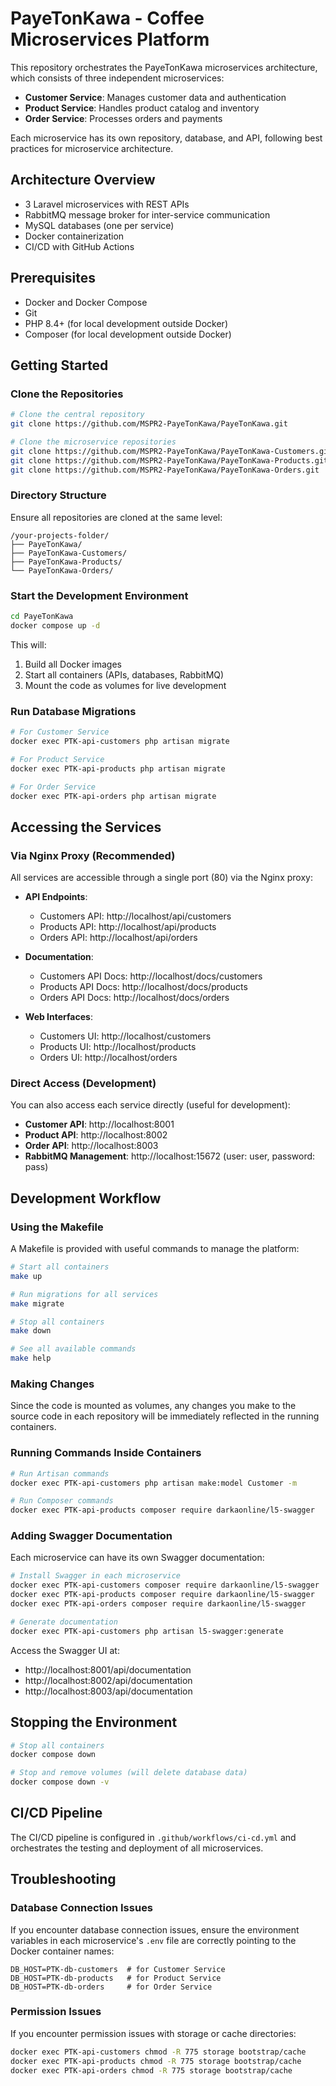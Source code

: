 # PayeTonKawa - Coffee Microservices Platform

This repository orchestrates the PayeTonKawa microservices architecture, which consists of three independent microservices:

- **Customer Service**: Manages customer data and authentication
- **Product Service**: Handles product catalog and inventory
- **Order Service**: Processes orders and payments

Each microservice has its own repository, database, and API, following best practices for microservice architecture.

## Architecture Overview

- 3 Laravel microservices with REST APIs
- RabbitMQ message broker for inter-service communication
- MySQL databases (one per service)
- Docker containerization
- CI/CD with GitHub Actions

## Prerequisites

- Docker and Docker Compose
- Git
- PHP 8.4+ (for local development outside Docker)
- Composer (for local development outside Docker)

## Getting Started

### Clone the Repositories

```bash
# Clone the central repository
git clone https://github.com/MSPR2-PayeTonKawa/PayeTonKawa.git

# Clone the microservice repositories
git clone https://github.com/MSPR2-PayeTonKawa/PayeTonKawa-Customers.git
git clone https://github.com/MSPR2-PayeTonKawa/PayeTonKawa-Products.git
git clone https://github.com/MSPR2-PayeTonKawa/PayeTonKawa-Orders.git
```

### Directory Structure

Ensure all repositories are cloned at the same level:

```
/your-projects-folder/
├── PayeTonKawa/
├── PayeTonKawa-Customers/
├── PayeTonKawa-Products/
└── PayeTonKawa-Orders/
```

### Start the Development Environment

```bash
cd PayeTonKawa
docker compose up -d
```

This will:
1. Build all Docker images
2. Start all containers (APIs, databases, RabbitMQ)
3. Mount the code as volumes for live development

### Run Database Migrations

```bash
# For Customer Service
docker exec PTK-api-customers php artisan migrate

# For Product Service
docker exec PTK-api-products php artisan migrate

# For Order Service
docker exec PTK-api-orders php artisan migrate
```

## Accessing the Services

### Via Nginx Proxy (Recommended)

All services are accessible through a single port (80) via the Nginx proxy:

- **API Endpoints**:
  - Customers API: http://localhost/api/customers
  - Products API: http://localhost/api/products
  - Orders API: http://localhost/api/orders

- **Documentation**:
  - Customers API Docs: http://localhost/docs/customers
  - Products API Docs: http://localhost/docs/products
  - Orders API Docs: http://localhost/docs/orders

- **Web Interfaces**:
  - Customers UI: http://localhost/customers
  - Products UI: http://localhost/products
  - Orders UI: http://localhost/orders

### Direct Access (Development)

You can also access each service directly (useful for development):

- **Customer API**: http://localhost:8001
- **Product API**: http://localhost:8002
- **Order API**: http://localhost:8003
- **RabbitMQ Management**: http://localhost:15672 (user: user, password: pass)

## Development Workflow

### Using the Makefile

A Makefile is provided with useful commands to manage the platform:

```bash
# Start all containers
make up

# Run migrations for all services
make migrate

# Stop all containers
make down

# See all available commands
make help
```

### Making Changes

Since the code is mounted as volumes, any changes you make to the source code in each repository will be immediately reflected in the running containers.

### Running Commands Inside Containers

```bash
# Run Artisan commands
docker exec PTK-api-customers php artisan make:model Customer -m

# Run Composer commands
docker exec PTK-api-products composer require darkaonline/l5-swagger
```

### Adding Swagger Documentation

Each microservice can have its own Swagger documentation:

```bash
# Install Swagger in each microservice
docker exec PTK-api-customers composer require darkaonline/l5-swagger
docker exec PTK-api-products composer require darkaonline/l5-swagger
docker exec PTK-api-orders composer require darkaonline/l5-swagger

# Generate documentation
docker exec PTK-api-customers php artisan l5-swagger:generate
```

Access the Swagger UI at:
- http://localhost:8001/api/documentation
- http://localhost:8002/api/documentation
- http://localhost:8003/api/documentation

## Stopping the Environment

```bash
# Stop all containers
docker compose down

# Stop and remove volumes (will delete database data)
docker compose down -v
```

## CI/CD Pipeline

The CI/CD pipeline is configured in `.github/workflows/ci-cd.yml` and orchestrates the testing and deployment of all microservices.

## Troubleshooting

### Database Connection Issues

If you encounter database connection issues, ensure the environment variables in each microservice's `.env` file are correctly pointing to the Docker container names:

```
DB_HOST=PTK-db-customers  # for Customer Service
DB_HOST=PTK-db-products   # for Product Service
DB_HOST=PTK-db-orders     # for Order Service
```

### Permission Issues

If you encounter permission issues with storage or cache directories:

```bash
docker exec PTK-api-customers chmod -R 775 storage bootstrap/cache
docker exec PTK-api-products chmod -R 775 storage bootstrap/cache
docker exec PTK-api-orders chmod -R 775 storage bootstrap/cache
``` 
